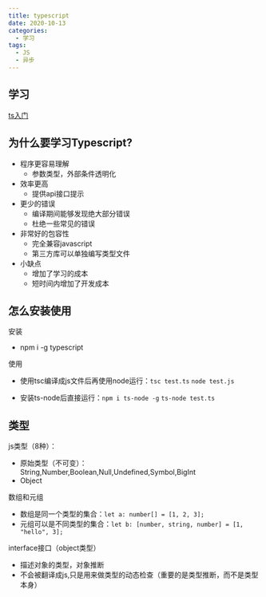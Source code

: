 ```yaml
---
title: typescript
date: 2020-10-13
categories:
  - 学习
tags:
  - JS
  - 异步
---
```


## 学习
[ts入门](https://github.com/xujiongx/typescriptStuding)

## 为什么要学习Typescript?

- 程序更容易理解
  - 参数类型，外部条件透明化
- 效率更高
  - 提供api接口提示
- 更少的错误
  - 编译期间能够发现绝大部分错误
  - 杜绝一些常见的错误
- 非常好的包容性
  - 完全兼容javascript
  - 第三方库可以单独编写类型文件 
- 小缺点
  - 增加了学习的成本
  - 短时间内增加了开发成本

## 怎么安装使用

安装

- npm i -g typescript

使用

- 使用tsc编译成js文件后再使用node运行：`tsc test.ts`  `node test.js`

- 安装ts-node后直接运行：`npm i ts-node -g`  `ts-node test.ts`

## 类型

js类型（8种）：

- 原始类型（不可变）：String,Number,Boolean,Null,Undefined,Symbol,BigInt
- Object

数组和元组

- 数组是同一个类型的集合：`let a: number[] = [1, 2, 3];`
- 元组可以是不同类型的集合：`let b: [number, string, number] = [1, "hello", 3];`

interface接口（object类型）

- 描述对象的类型，对象推断
- 不会被翻译成js,只是用来做类型的动态检查（重要的是类型推断，而不是类型本身）